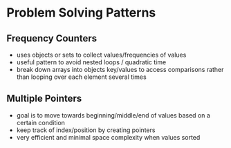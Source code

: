# Problem Solving Patterns

## Frequency Counters

- uses objects or sets to collect values/frequencies of values
- useful pattern to avoid nested loops / quadratic time
- break down arrays into objects key/values to access comparisons rather than looping over each element several times

## Multiple Pointers

- goal is to move towards beginning/middle/end of values based on a certain condition
- keep track of index/position by creating pointers
- very efficient and minimal space complexity when values sorted
